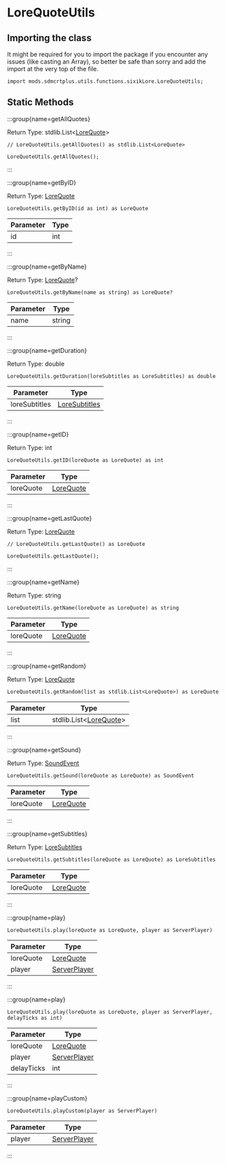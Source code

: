 # LoreQuoteUtils

## Importing the class

It might be required for you to import the package if you encounter any issues (like casting an Array), so better be safe than sorry and add the import at the very top of the file.
```zenscript
import mods.sdmcrtplus.utils.functions.sixikLore.LoreQuoteUtils;
```


## Static Methods

:::group{name=getAllQuotes}

Return Type: stdlib.List&lt;[LoreQuote](/mods/sdmcrtplus/utils/functions/sixikLore/LoreQuote)&gt;

```zenscript
// LoreQuoteUtils.getAllQuotes() as stdlib.List<LoreQuote>

LoreQuoteUtils.getAllQuotes();
```

:::

:::group{name=getByID}

Return Type: [LoreQuote](/mods/sdmcrtplus/utils/functions/sixikLore/LoreQuote)

```zenscript
LoreQuoteUtils.getByID(id as int) as LoreQuote
```

| Parameter | Type |
|-----------|------|
| id        | int  |


:::

:::group{name=getByName}

Return Type: [LoreQuote](/mods/sdmcrtplus/utils/functions/sixikLore/LoreQuote)?

```zenscript
LoreQuoteUtils.getByName(name as string) as LoreQuote?
```

| Parameter |  Type  |
|-----------|--------|
| name      | string |


:::

:::group{name=getDuration}

Return Type: double

```zenscript
LoreQuoteUtils.getDuration(loreSubtitles as LoreSubtitles) as double
```

|   Parameter   |                                   Type                                    |
|---------------|---------------------------------------------------------------------------|
| loreSubtitles | [LoreSubtitles](/mods/sdmcrtplus/utils/functions/sixikLore/LoreSubtitles) |


:::

:::group{name=getID}

Return Type: int

```zenscript
LoreQuoteUtils.getID(loreQuote as LoreQuote) as int
```

| Parameter |                               Type                                |
|-----------|-------------------------------------------------------------------|
| loreQuote | [LoreQuote](/mods/sdmcrtplus/utils/functions/sixikLore/LoreQuote) |


:::

:::group{name=getLastQuote}

Return Type: [LoreQuote](/mods/sdmcrtplus/utils/functions/sixikLore/LoreQuote)

```zenscript
// LoreQuoteUtils.getLastQuote() as LoreQuote

LoreQuoteUtils.getLastQuote();
```

:::

:::group{name=getName}

Return Type: string

```zenscript
LoreQuoteUtils.getName(loreQuote as LoreQuote) as string
```

| Parameter |                               Type                                |
|-----------|-------------------------------------------------------------------|
| loreQuote | [LoreQuote](/mods/sdmcrtplus/utils/functions/sixikLore/LoreQuote) |


:::

:::group{name=getRandom}

Return Type: [LoreQuote](/mods/sdmcrtplus/utils/functions/sixikLore/LoreQuote)

```zenscript
LoreQuoteUtils.getRandom(list as stdlib.List<LoreQuote>) as LoreQuote
```

| Parameter |                                         Type                                         |
|-----------|--------------------------------------------------------------------------------------|
| list      | stdlib.List&lt;[LoreQuote](/mods/sdmcrtplus/utils/functions/sixikLore/LoreQuote)&gt; |


:::

:::group{name=getSound}

Return Type: [SoundEvent](/vanilla/api/sound/SoundEvent)

```zenscript
LoreQuoteUtils.getSound(loreQuote as LoreQuote) as SoundEvent
```

| Parameter |                               Type                                |
|-----------|-------------------------------------------------------------------|
| loreQuote | [LoreQuote](/mods/sdmcrtplus/utils/functions/sixikLore/LoreQuote) |


:::

:::group{name=getSubtitles}

Return Type: [LoreSubtitles](/mods/sdmcrtplus/utils/functions/sixikLore/LoreSubtitles)

```zenscript
LoreQuoteUtils.getSubtitles(loreQuote as LoreQuote) as LoreSubtitles
```

| Parameter |                               Type                                |
|-----------|-------------------------------------------------------------------|
| loreQuote | [LoreQuote](/mods/sdmcrtplus/utils/functions/sixikLore/LoreQuote) |


:::

:::group{name=play}

```zenscript
LoreQuoteUtils.play(loreQuote as LoreQuote, player as ServerPlayer)
```

| Parameter |                               Type                                |
|-----------|-------------------------------------------------------------------|
| loreQuote | [LoreQuote](/mods/sdmcrtplus/utils/functions/sixikLore/LoreQuote) |
| player    | [ServerPlayer](/vanilla/api/entity/type/player/ServerPlayer)      |


:::

:::group{name=play}

```zenscript
LoreQuoteUtils.play(loreQuote as LoreQuote, player as ServerPlayer, delayTicks as int)
```

| Parameter  |                               Type                                |
|------------|-------------------------------------------------------------------|
| loreQuote  | [LoreQuote](/mods/sdmcrtplus/utils/functions/sixikLore/LoreQuote) |
| player     | [ServerPlayer](/vanilla/api/entity/type/player/ServerPlayer)      |
| delayTicks | int                                                               |


:::

:::group{name=playCustom}

```zenscript
LoreQuoteUtils.playCustom(player as ServerPlayer)
```

| Parameter |                             Type                             |
|-----------|--------------------------------------------------------------|
| player    | [ServerPlayer](/vanilla/api/entity/type/player/ServerPlayer) |


:::


